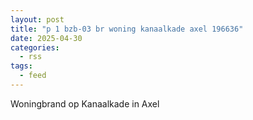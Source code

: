 ```yaml
---
layout: post
title: "p 1 bzb-03 br woning kanaalkade axel 196636"
date: 2025-04-30
categories: 
  - rss
tags: 
  - feed
---
```


Woningbrand op Kanaalkade in Axel
